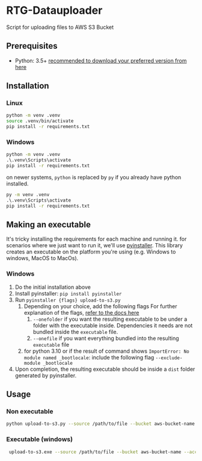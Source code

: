 # RTG-Datauploader

Script for uploading files to AWS S3 Bucket

## Prerequisites

- Python: 3.5+ [recommended to download your preferred version from here](https://www.python.org/downloads/)

## Installation

### Linux

```bash
python -m venv .venv
source .venv/bin/activate
pip install -r requirements.txt
```

### Windows

```bat
python -m venv .venv
.\.venv\Scripts\activate
pip install -r requirements.txt
```
on newer systems, `python` is replaced by `py` if you already have python installed.

```bat
py -m venv .venv
.\.venv\Scripts\activate
pip install -r requirements.txt
```
## Making an executable

It's tricky installing the requirements for each machine and running it. for scenarios where we just want to run it, we'll use
[pyinstaller](http://www.pyinstaller.org/). This library creates an executable on the platform you're using (e.g. Windows to windows, MacOS to MacOs).

### Windows 

 1. Do the initial installation above
 1. Install pyinstaller: `pip install pyinstaller`
 1. Run `pyinstaller {flags} upload-to-s3.py`
    1. Depending on your choice, add the following flags For further explanation of the flags,  [refer to the docs here](https://pyinstaller.readthedocs.io/en/stable/operating-mode.html#analysis-finding-the-files-your-program-needs)
        1. `--onefolder`  if you want the resulting executable to be under a folder with the executable inside. Dependencies it needs are not bundled inside the `executable` file.
        1. `--onefile` if you want everything bundled into the resulting `executable` file
    1. for python 3.10 or if the result of command shows `ImportError: No module named _bootlocale`: include the following flag `--exclude-module _bootlocale`
1. Upon completion, the resulting executable should be inside a `dist` folder generated by pyinstaller.

## Usage

### Non executable
```bash
python upload-to-s3.py --source /path/to/file --bucket aws-bucket-name --access-key=AWSACCESSKEYID --secret-key=SECRETKEY
```

### Executable (windows)
```bash
 upload-to-s3.exe --source /path/to/file --bucket aws-bucket-name --access-key=AWSACCESSKEYID --secret-key=SECRETKEY
```
